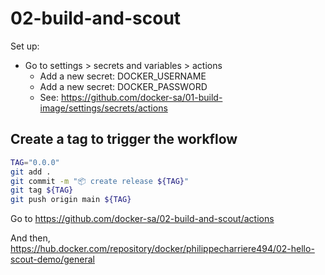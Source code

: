 # 02-build-and-scout

Set up:
- Go to settings > secrets and variables > actions
  - Add a new secret: DOCKER_USERNAME
  - Add a new secret: DOCKER_PASSWORD
  - See: https://github.com/docker-sa/01-build-image/settings/secrets/actions

## Create a tag to trigger the workflow

```bash
TAG="0.0.0"
git add .
git commit -m "📦 create release ${TAG}"
git tag ${TAG}
git push origin main ${TAG}
```

Go to https://github.com/docker-sa/02-build-and-scout/actions

And then, https://hub.docker.com/repository/docker/philippecharriere494/02-hello-scout-demo/general
